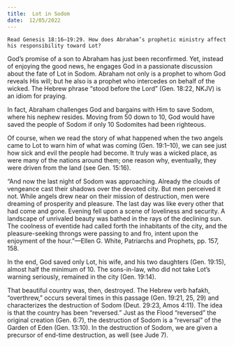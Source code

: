 ```yaml
---
title:  Lot in Sodom
date:  12/05/2022
---
```


`Read Genesis 18:16–19:29. How does Abraham’s prophetic ministry affect his responsibility toward Lot?`

God’s promise of a son to Abraham has just been reconfirmed. Yet, instead of enjoying the good news, he engages God in a passionate discussion about the fate of Lot in Sodom. Abraham not only is a prophet to whom God reveals His will; but he also is a prophet who intercedes on behalf of the wicked. The Hebrew phrase “stood before the Lord” (Gen. 18:22, NKJV) is an idiom for praying.

In fact, Abraham challenges God and bargains with Him to save Sodom, where his nephew resides. Moving from 50 down to 10, God would have saved the people of Sodom if only 10 Sodomites had been righteous.

Of course, when we read the story of what happened when the two angels came to Lot to warn him of what was coming (Gen. 19:1–10), we can see just how sick and evil the people had become. It truly was a wicked place, as were many of the nations around them; one reason why, eventually, they were driven from the land (see Gen. 15:16).

“And now the last night of Sodom was approaching. Already the clouds of vengeance cast their shadows over the devoted city. But men perceived it not. While angels drew near on their mission of destruction, men were dreaming of prosperity and pleasure. The last day was like every other that had come and gone. Evening fell upon a scene of loveliness and security. A landscape of unrivaled beauty was bathed in the rays of the declining sun. The coolness of eventide had called forth the inhabitants of the city, and the pleasure-seeking throngs were passing to and fro, intent upon the enjoyment of the hour.”—Ellen G. White, Patriarchs and Prophets, pp. 157, 158.

In the end, God saved only Lot, his wife, and his two daughters (Gen. 19:15), almost half the minimum of 10. The sons-in-law, who did not take Lot’s warning seriously, remained in the city (Gen. 19:14).

That beautiful country was, then, destroyed. The Hebrew verb hafakh, “overthrew,” occurs several times in this passage (Gen. 19:21, 25, 29) and characterizes the destruction of Sodom (Deut. 29:23, Amos 4:11). The idea is that the country has been “reversed.” Just as the Flood “reversed” the original creation (Gen. 6:7), the destruction of Sodom is a “reversal” of the Garden of Eden (Gen. 13:10). In the destruction of Sodom, we are given a precursor of end-time destruction, as well (see Jude 7).